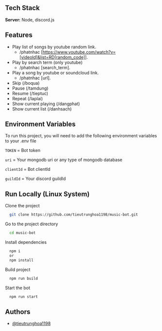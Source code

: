 ## Tech Stack

**Server:** Node, discord.js


## Features

- Play list of songs by youtube random link.
    - /phatnhac [https://www.youtube.com/watch?v=[videoId]&list=RD[random_code]].
- Play by search term (only youtube) 
    - /phatnhac [search_term].
- Play a song by youtube or soundcloud link.
    - /phatnhac [url].
- Skip (/boqua)
- Pause (/tamdung)
- Resume (/tieptuc)
- Repeat (/laplai)
- Show current playing (/dangphat)
- Show current list (/danhsach)


## Environment Variables

To run this project, you will need to add the following environment variables to your .env file

`TOKEN` = Bot token

`uri` = Your mongodb uri or any type of mongodb database

`clientId` = Bot clientId

`guildId` = Your discord guildId 


## Run Locally (Linux System)

Clone the project

```bash
  git clone https://github.com/tieutrunghoa1198/music-bot.git
```

Go to the project directory

```bash
  cd music-bot
```

Install dependencies

```bash
  npm i
  or 
  npm install
```

Build project

```bash
  npm run build
```

Start the bot

```bash
  npm run start
```


## Authors

- [@tieutrunghoa1198](https://github.com/tieutrunghoa1198)



